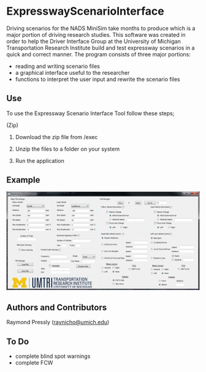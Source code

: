 # ExpresswayScenarioInterface

Driving scenarios for the NADS MiniSim take months to produce which is a major portion of driving research studies. This software was created in order to help the Driver Interface Group at the University of Michigan Transportation Research Institute build and test expressway scenarios in a quick and correct manner. The program consists of three major portions:

- reading and writing scenario files
- a graphical interface useful to the researcher
- functions to interpret the user input and rewrite the scenario files

## Use

To use the Expressway Scenario Interface Tool follow these steps;

(Zip)

1. Download the zip file from /exec

2. Unzip the files to a folder on your system

3. Run the application

## Example

![alt tag](https://raw.githubusercontent.com/raynicho/ExpresswayScenarioInterface/master/docs/interface.PNG)


## Authors and Contributors

Raymond Pressly (raynicho@umich.edu)

## To Do
- complete blind spot warnings
- complete FCW
